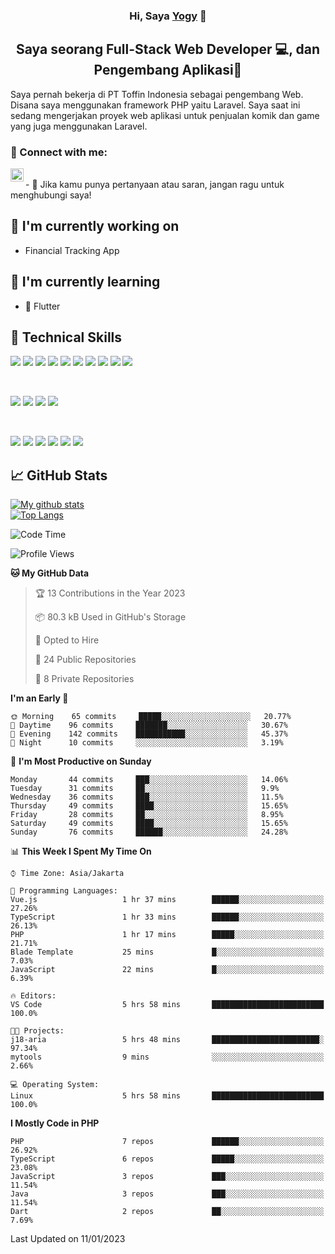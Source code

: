 <h3 align="center">
Hi, Saya <a href="#" target="_blank" rel="noreferrer">Yogy</a> 👋
</h3>

<h2 align="center">
Saya seorang Full-Stack Web Developer 💻, dan Pengembang Aplikasi📱
</h2>

Saya pernah bekerja di PT Toffin Indonesia sebagai pengembang Web. Disana saya menggunakan framework PHP yaitu Laravel. Saya saat ini sedang mengerjakan proyek web aplikasi untuk penjualan komik dan game yang juga menggunakan Laravel.

### 🤝 Connect with me:

<a href="https://www.linkedin.com/in/yogyphang/"><img align="left" src="https://raw.githubusercontent.com/yushi1007/yushi1007/main/images/linkedin.svg" alt="Nothing628 | LinkedIn" width="21px"/></a>
<!-- <a href="https://instagram.com/yushi.95"><img align="left" src="https://raw.githubusercontent.com/yushi1007/yushi1007/main/images/instagram.svg" alt="Nothing628 | Instagram" width="21px"/></a> -->
</br>
- 💬 Jika kamu punya pertanyaan atau saran, jangan ragu untuk menghubungi saya!

## 🔭 I'm currently working on

- Financial Tracking App

## 🌱 I'm currently learning

- 📱 Flutter

## 💼 Technical Skills

![](https://img.shields.io/badge/Code-Vue-informational?style=flat&logo=vue.js&color=4FC08D)
![](https://img.shields.io/badge/Code-React-informational?style=flat&logo=react&color=61DAFB)
![](https://img.shields.io/badge/Code-Redux-informational?style=flat&logo=Redux&color=764ABC)
![](https://img.shields.io/badge/Code-JavaScript-informational?style=flat&logo=JavaScript&color=F7DF1E)
![](https://img.shields.io/badge/Code-Typescript-informational?style=flat&logo=TypeScript&color=3178C6)
![](https://img.shields.io/badge/Code-HTML5-informational?style=flat&logo=HTML5&color=E34F26)
![](https://img.shields.io/badge/Code-PostgreSQL-informational?style=flat&logo=PostgreSQL&color=336791)
![](https://img.shields.io/badge/Code-SQLite-informational?style=flat&logo=SQLite&color=003B57)
![](https://img.shields.io/badge/Code-PHP-informational?style=flat&logo=php&color=777BB4)
![](https://img.shields.io/badge/Code-CSharp-informational?style=flat&logo=C%20Sharp&color=239120)

</br>

![](https://img.shields.io/badge/Style-Bootstrap-informational?style=flat&logo=Bootstrap&color=7952B3)
![](https://img.shields.io/badge/Style-CSS3-informational?style=flat&logo=CSS3&color=1572B6)
![](https://img.shields.io/badge/Style-styled--components-informational?style=flat&logo=styled-components&color=DB7093)
![](https://img.shields.io/badge/Style-Material--UI-informational?style=flat&logo=Material-UI&color=0081CB)


</br>

![](https://img.shields.io/badge/Tools-Figma-informational?style=flat&logo=Figma&color=F24E1E)
![](https://img.shields.io/badge/Tools-NPM-informational?style=flat&logo=NPM&color=CB3837)
![](https://img.shields.io/badge/Tools-Yarn-informational?style=flat&logo=Yarn&color=2C8EBB)
![](https://img.shields.io/badge/Tools-Postman-informational?style=flat&logo=Postman&color=FF6C37)
![](https://img.shields.io/badge/Tools-Git-informational?style=flat&logo=Git&color=F05032)
![](https://img.shields.io/badge/Tools-GitHub-informational?style=flat&logo=GitHub&color=181717)

## 📈 GitHub Stats 

[![My github stats](https://github-readme-stats.vercel.app/api?username=nothing628)](https://github.com/nothing628)
</br>
[![Top Langs](https://github-readme-stats.vercel.app/api/top-langs/?username=nothing628)](https://github.com/nothing628)
</br>

<!--START_SECTION:waka-->
![Code Time](http://img.shields.io/badge/Code%20Time-744%20hrs%2049%20mins-blue)

![Profile Views](http://img.shields.io/badge/Profile%20Views-0-blue)

**🐱 My GitHub Data** 

> 🏆 13 Contributions in the Year 2023
 > 
> 📦 80.3 kB Used in GitHub's Storage 
 > 
> 💼 Opted to Hire
 > 
> 📜 24 Public Repositories 
 > 
> 🔑 8 Private Repositories  
 > 
**I'm an Early 🐤** 

```text
🌞 Morning    65 commits     █████░░░░░░░░░░░░░░░░░░░░   20.77% 
🌆 Daytime    96 commits     ███████░░░░░░░░░░░░░░░░░░   30.67% 
🌃 Evening    142 commits    ███████████░░░░░░░░░░░░░░   45.37% 
🌙 Night      10 commits     ░░░░░░░░░░░░░░░░░░░░░░░░░   3.19%

```
📅 **I'm Most Productive on Sunday** 

```text
Monday       44 commits     ███░░░░░░░░░░░░░░░░░░░░░░   14.06% 
Tuesday      31 commits     ██░░░░░░░░░░░░░░░░░░░░░░░   9.9% 
Wednesday    36 commits     ███░░░░░░░░░░░░░░░░░░░░░░   11.5% 
Thursday     49 commits     ████░░░░░░░░░░░░░░░░░░░░░   15.65% 
Friday       28 commits     ██░░░░░░░░░░░░░░░░░░░░░░░   8.95% 
Saturday     49 commits     ████░░░░░░░░░░░░░░░░░░░░░   15.65% 
Sunday       76 commits     ██████░░░░░░░░░░░░░░░░░░░   24.28%

```


📊 **This Week I Spent My Time On** 

```text
⌚︎ Time Zone: Asia/Jakarta

💬 Programming Languages: 
Vue.js                   1 hr 37 mins        ██████░░░░░░░░░░░░░░░░░░░   27.26% 
TypeScript               1 hr 33 mins        ██████░░░░░░░░░░░░░░░░░░░   26.13% 
PHP                      1 hr 17 mins        █████░░░░░░░░░░░░░░░░░░░░   21.71% 
Blade Template           25 mins             █░░░░░░░░░░░░░░░░░░░░░░░░   7.03% 
JavaScript               22 mins             █░░░░░░░░░░░░░░░░░░░░░░░░   6.39%

🔥 Editors: 
VS Code                  5 hrs 58 mins       █████████████████████████   100.0%

🐱‍💻 Projects: 
j18-aria                 5 hrs 48 mins       ████████████████████████░   97.34% 
mytools                  9 mins              ░░░░░░░░░░░░░░░░░░░░░░░░░   2.66%

💻 Operating System: 
Linux                    5 hrs 58 mins       █████████████████████████   100.0%

```

**I Mostly Code in PHP** 

```text
PHP                      7 repos             ██████░░░░░░░░░░░░░░░░░░░   26.92% 
TypeScript               6 repos             █████░░░░░░░░░░░░░░░░░░░░   23.08% 
JavaScript               3 repos             ███░░░░░░░░░░░░░░░░░░░░░░   11.54% 
Java                     3 repos             ███░░░░░░░░░░░░░░░░░░░░░░   11.54% 
Dart                     2 repos             ██░░░░░░░░░░░░░░░░░░░░░░░   7.69%

```



 Last Updated on 11/01/2023
<!--END_SECTION:waka-->

<!--
Saya 
I love the entire process of developing creative websites. I love the challenge of finding caches and spending time to meet new people. Learning how people hide things and where people are likely to look.

**nothing628/nothing628** is a ✨ _special_ ✨ repository because its `README.md` (this file) appears on your GitHub profile.

Here are some ideas to get you started:

- 🔭 I’m currently working on ...
- 🌱 I’m currently learning ...
- 👯 I’m looking to collaborate on ...
- 🤔 I’m looking for help with ...
- 💬 Ask me about ...
- 📫 How to reach me: ...
- 😄 Pronouns: ...
- ⚡ Fun fact: ...
-->
